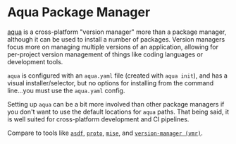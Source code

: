 # Aqua Package Manager

[aqua](aquaproj.github.io/) is a cross-platform  "version manager" more than a package manager, although it can be used to install a number of packages. Version managers focus more on managing multiple versions of an application, allowing for per-project version management of things like coding languages or development tools.

`aqua` is configured with an `aqua.yaml` file (created with `aqua init`), and has a visual installer/selector, but no options for installing from the command line...you must use the `aqua.yaml` config.

Setting up `aqua` can be a bit more involved than other package managers if you don't want to use the default locations for `aqua` paths. That being said, it is well suited for cross-platform development and CI pipelines.

Compare to tools like [`asdf`](https://asdf-vm.com), [`proto`](https://moonrepo.dev/docs/proto), [`mise`](https://mise.jdx.dev), and [`version-manager (vmr)`](https://vdocs.vmr.us.kg).
